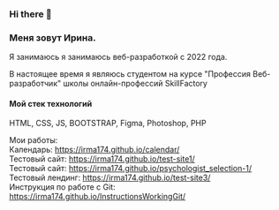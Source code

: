 ### Hi there 👋
###  Меня зовут Ирина.
 Я занимаюсь  я занимаюсь веб-разработкой с 2022 года.

В настоящее время  я являюсь студентом на курсе "Профессия Веб-разработчик"
школы онлайн-профессий SkillFactory

#### Мой стек технологий
HTML, CSS, JS, BOOTSTRAP, Figma, Photoshop, PHP

Мои работы:  
Календарь: https://irma174.github.io/calendar/  
Тестовый сайт: https://irma174.github.io/test-site1/  
Тестовый сайт: https://irma174.github.io/psychologist_selection-1/  
Тестовый лендинг: https://irma174.github.io/test-site3/  
Инструкция по работе с Git: https://irma174.github.io/InstructionsWorkingGit/  

